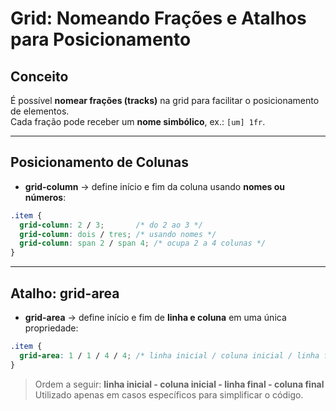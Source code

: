 # Grid: Nomeando Frações e Atalhos para Posicionamento

## Conceito
É possível **nomear frações (tracks)** na grid para facilitar o posicionamento de elementos.  
Cada fração pode receber um **nome simbólico**, ex.: `[um] 1fr`.

---

## Posicionamento de Colunas

- **grid-column** → define início e fim da coluna usando **nomes ou números**:

```css
.item {
  grid-column: 2 / 3;       /* do 2 ao 3 */
  grid-column: dois / tres; /* usando nomes */
  grid-column: span 2 / span 4; /* ocupa 2 a 4 colunas */
}
```

---

## Atalho: grid-area

- **grid-area** → define início e fim de **linha e coluna** em uma única propriedade:

```css
.item {
  grid-area: 1 / 1 / 4 / 4; /* linha inicial / coluna inicial / linha final / coluna final */
}
```

> Ordem a seguir: **linha inicial - coluna inicial - linha final - coluna final**  
> Utilizado apenas em casos específicos para simplificar o código.

